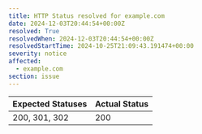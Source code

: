 ```yaml
---
title: HTTP Status resolved for example.com
date: 2024-12-03T20:44:54+00:00Z
resolved: True
resolvedWhen: 2024-12-03T20:44:54+00:00Z
resolvedStartTime: 2024-10-25T21:09:43.191474+00:00
severity: notice
affected:
  - example.com
section: issue
---
```


| Expected Statuses | Actual Status  |
|-------------------|----------------|
| 200, 301, 302 | 200 |

